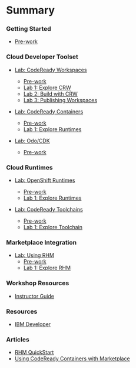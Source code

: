 # Summary

<!-- Rules of SUMMARY.md are here: https://docs.gitbook.com/integrations/github/content-configuration#summary -->
<!-- All headings MUST be THREE hashmarks (###) -->
<!-- Indented bullets (4 spaces) will make the first line be a section -->




### Getting Started

* [Pre-work](pre-work/README.md)

### Cloud Developer Toolset

* [Lab: CodeReady Workspaces](modules/cloud-development-toolset/README.md)
    * [Pre-work](modules/cloud-development-toolset/crw/lab-0/README.md)
    * [Lab 1: Explore CRW](modules/cloud-development-toolset/crw/lab-1/explore-crw.md)
    * [Lab 2: Build with CRW](modules/cloud-development-toolset/crw/lab-2/build-with-crw.md)
    * [Lab 3: Publishing Workspaces](modules/cloud-development-toolset/crw/lab-3/publish-workspaces.md)

* [Lab: CodeReady Containers](modules/cloud-development-toolset/README.md)
    * [Pre-work](modules/cloud-development-toolset/README.md)
    * [Lab 1: Explore Runtimes](modules/cloud-development-toolset/crc/lab-1/README.md)

* [Lab: Odo/CDK](modules/cloud-development-toolset/README.md)
    * [Pre-work](modules/cloud-development-toolset/README.md)


### Cloud Runtimes

* [Lab: OpenShift Runtimes](modules/cloud-development-toolset/README.md)
    * [Pre-work](modules/cloud-development-toolset/crw/lab-0/README.md)
    * [Lab 1: Explore Runtimes](modules/cloud-development-toolset/crw/lab-1/explore-crw.md)

* [Lab: CodeReady Toolchains](modules/cloud-development-toolset/README.md)
    * [Pre-work](modules/cloud-development-toolset/crw/lab-0/README.md)
    * [Lab 1: Explore Toolchain](modules/cloud-development-toolset/crw/lab-1/explore-crw.md)


### Marketplace Integration

* [Lab: Using RHM](modules/cloud-development-toolset/README.md)
    * [Pre-work](modules/cloud-development-toolset/crw/lab-0/README.md)
    * [Lab 1: Explore RHM](modules/cloud-development-toolset/crw/lab-1/explore-crw.md)


### Workshop Resources

* [Instructor Guide](admin-guide/README.md)

### Resources

* [IBM Developer](https://developer.ibm.com)

### Articles

* [RHM QuickStart](articles/quickstart/rhm-quickstart-roks-long.md)
* [Using CodeReady Containers with Marketplace](articles/rhm-crc/rhm-with-crc.md)